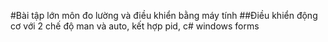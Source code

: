 #Bài tập lớn môn đo lường và điều khiển bằng máy tính
##Điều khiển động cơ với 2 chế độ man và auto, kết hợp pid, c# windows forms